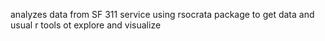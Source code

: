 
analyzes data from SF 311 service using rsocrata package to get data and usual r tools ot explore and visualize
